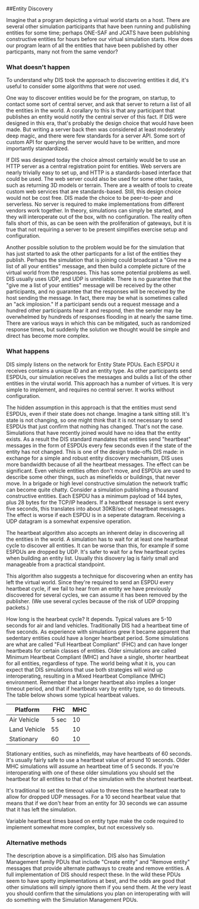 ##Entity Discovery

Imagine that a program depicting a virtual world starts on a host. There are several other simulation participants that have been running and publishing entities for some time; perhaps ONE-SAF and JCATS have been publishing constructive entities for hours before our virtual simulation starts. How does our program learn of all the entities that have been published by other particpants, many not from the same vendor?

### What doesn't happen

To understand why DIS took the approach to discovering entities it did, it's useful to consider some algorithms that were _not_ used.

One way to discover entities would be for the program, on startup, to contact some sort of central server, and ask that server to return a list of all the entities in the world. A corallary to this is that any participant that publishes an entity would notify the central server of this fact. If DIS were designed in this era, that's probably the design choice that would have been made.  But writing a server back then was considered at least moderately deep magic, and there were few standards for a server API. Some sort of custom API for querying the server would have to be written, and more importantly standardized. 

If DIS was designed today the choice almost certainly would be to use an HTTP server as a central registration point for entities. Web servers are nearly trivially easy to set up, and HTTP is a standards-based interface that could be used. The web server could also be used for some other tasks, such as returning 3D models or terrain. There are a wealth of tools to create custom web services that are standards-based. Still, this design choice would not be cost free. DIS made the choice to be peer-to-peer and serverless. No server is required to make implementations from different vendors work together. In theory, simulations can simply be started, and they will interoperate out of the box, with no configuration. The reality often falls short of this, as can be seen with the proliferation of gateways, but it is true that not requiring a server to be present simplifies exercise setup and configuration.

Another possible solution to the problem would be for the simulation that has just started to ask the other particpants for a list of the entities they publish. Perhaps the simulation that is joining could broadcast a "Give me a list of all your entities" message, and then build a complete picture of the virtual world from the responses. This has some potential problems as well. DIS usually uses UDP, and UDP is unreliable. There is no guarantee that the "give me a list of your entities" message will be received by the other participants, and no guarantee that the responses will be received by the host sending the message. In fact, there may be what is sometimes called an "ack implosion." If a participant sends out a request message and a hundred other participants hear it and respond, then the sender may be overwhelmed by hundreds of responses flooding in at nearly the same time. There are various ways in which this can be mitigated, such as randomized response times, but suddenly the solution we thought would be simple and direct has become more complex.

### What happens 


DIS simply listens on the network for Entity State PDUs. Each ESPDU it receives contains a unique ID and an entity type. As other participants send ESPDUs, our simulation receives the messages and builds a list of the other entities in the virutal world. This approach has a number of virtues. It is very simple to implement, and requires no central server. It works without configuration. 

The hidden assumption in this approach is that the entities must send ESPDUs, even if their state does not change. Imagine a tank sitting still. It's state is not changing, so one might think that it is not necessary to send ESPDUs that just confirm that nothing has changed. That's not the case. Simulations that have recently joined would have no idea that the entity exists. As a result the DIS standard mandates that entities send "heartbeat" messages in the form of ESPDUs every few seconds even if the state of the entity has not changed. This is one of the design trade-offs DIS made: in exchange for a simple and robust entity discovery mechanism, DIS uses more bandwidth because of all the heartbeat messages. The effect can be significant. Even vehicle entities often don't move, and ESPDUs are used to describe some other things, such as minefields or buildings, that never move. In a brigade or high level constructive simulation the network traffic can become quite chatty. Consider a simulation publishing a thousand constructive entities. Each ESPDU has a minimum payload of 144 bytes, plus 28 bytes for the TCP/IP headers. If a heartbeat message is sent every five seconds, this translates into about 30KB/sec of heartbeat messages. The effect is worse if each ESPDU is in a seperate datagram. Receiving a UDP datagram is a somewhat expensive operation.

The heartbeat algorithm also accepts an inherent delay in discovering all the entities in the world. A simulation has to wait for at least one heartbeat cycle to discover all entities. It can be worse than this, for example if some ESPDUs are dropped by UDP. It's safer to wait for a few heartbeat cycles when building an entity list. Usually this disovery lag is fairly small and manageable from a practical standpoint.

This algorithm also suggests a technique for discovering when an entity has left the virtual world. Since they're required to send an ESPDU every heartbeat cycle, if we fail to hear from an entity we have previously discovered for several cycles, we can assume it has been removed by the publisher. (We use several cycles because of the risk of UDP dropping packets.)

How long is the hearbeat cycle? It depends. Typical values are 5-10 seconds for air and land vehicles. Traditionally DIS had a heartbeat time of five seconds. As experience with simulations grew it became apparent that sedentary entities could have a longer heartbeat period. Some simulations are what are called "Full Heartbeat Compliant" (FHC) and can have longer heartbeats for certain classes of entities. Older simulations are called Minimum Heartbeat Compliant (MHC) and have a single, shorter heartbeat for all entities, regardless of type. The world being what it is, you can expect that DIS simulations that use both strategies will wind up interoperating, resulting in a Mixed Heartbeat Compliance (MHC) environment. Remember that a longer heartbeat also implies a longer timeout period, and that if heartbeats vary by entity type, so do timeouts. The table below shows some typical heartbeat values.

| Platform    | FHC  | MHC | 
|-------------|------|---  |
| Air Vehicle | 5 sec|10   | 
| Land Vehicle| 55   | 10  |
| Stationary  | 60   | 10  |


Stationary entities, such as minefields, may have heartbeats of 60 seconds. It's usually fairly safe to use a heartbeat value of around 10 seconds. Older MHC simulations will assume an heartbeat time of 5 seconds. If you're interoperating with one of these older simulations you should set the heartbeat for all entities to that of the simulation with the shortest heartbeat.  

It's traditional to set the timeout value to three times the heartbeat rate to allow for dropped UDP messages. For a 10 second heartbeat value that means that if we don't hear from an entity for 30 seconds we can assume that it has left the simulation.

Variable heartbeat times based on entity type make the code required to implement somewhat more complex, but not excessively so.

### Alternative methods

The description above is a simplification. DIS also has Simulation Management family PDUs that include "Create entity" and "Remove entity" messages that provide alternate pathways to create and remove entities. A full implementation of DIS should respect these. In the wild these PDUs seem to have spotty implementations at best, and the odds are good that other simulations will simply ignore them if you send them. At the very least you should confirm that the simulations you plan on interoperating with will do something with the Simulation Management PDUs. 
